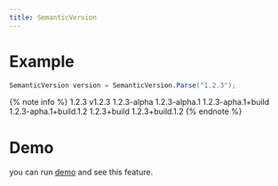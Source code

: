 ```yaml
---
title: SemanticVersion
---
```


# Example

```cs
SemanticVersion version = SemanticVersion.Parse("1.2.3");
```

{% note info %}
1.2.3
v1.2.3
1.2.3-alpha
1.2.3-alpha.1
1.2.3-apha.1+build
1.2.3-apha.1+build.1.2
1.2.3+build
1.2.3+build.1.2
{% endnote %}


# Demo
you can run [demo](https://github.com/Ghost1372/DevWinUI) and see this feature.
